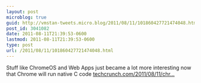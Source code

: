 ```yaml
---
layout: post
microblog: true
guid: http://vmstan-tweets.micro.blog/2011/08/11/101860427721474048.html
post_id: 3041082
date: 2011-08-11T21:39:53-0600
lastmod: 2011-08-11T21:39:53-0600
type: post
url: /2011/08/11/101860427721474048.html
---
```

Stuff like ChromeOS and Web Apps just became a lot more interesting now that Chrome will run native C code <a href="http://techcrunch.com/2011/08/11/chrome-native-client/">techcrunch.com/2011/08/11/chr…</a>
